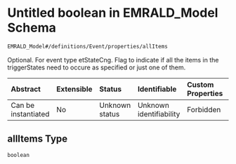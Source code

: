 # Untitled boolean in EMRALD\_Model Schema

```txt
EMRALD_Model#/definitions/Event/properties/allItems
```

Optional. For event type etStateCng. Flag to indicate if all the items in the triggerStates need to occure as specified or just one of them.

| Abstract            | Extensible | Status         | Identifiable            | Custom Properties | Additional Properties | Access Restrictions | Defined In                                                                                    |
| :------------------ | :--------- | :------------- | :---------------------- | :---------------- | :-------------------- | :------------------ | :-------------------------------------------------------------------------------------------- |
| Can be instantiated | No         | Unknown status | Unknown identifiability | Forbidden         | Allowed               | none                | [EMRALD\_JsonSchemaV3\_0.json\*](../../out/EMRALD_JsonSchemaV3_0.json "open original schema") |

## allItems Type

`boolean`
